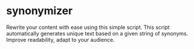 # synonymizer
Rewrite your content with ease using this simple script. This script automatically generates unique text based on a given string of synonyms. Improve readability, adapt to your audience.
